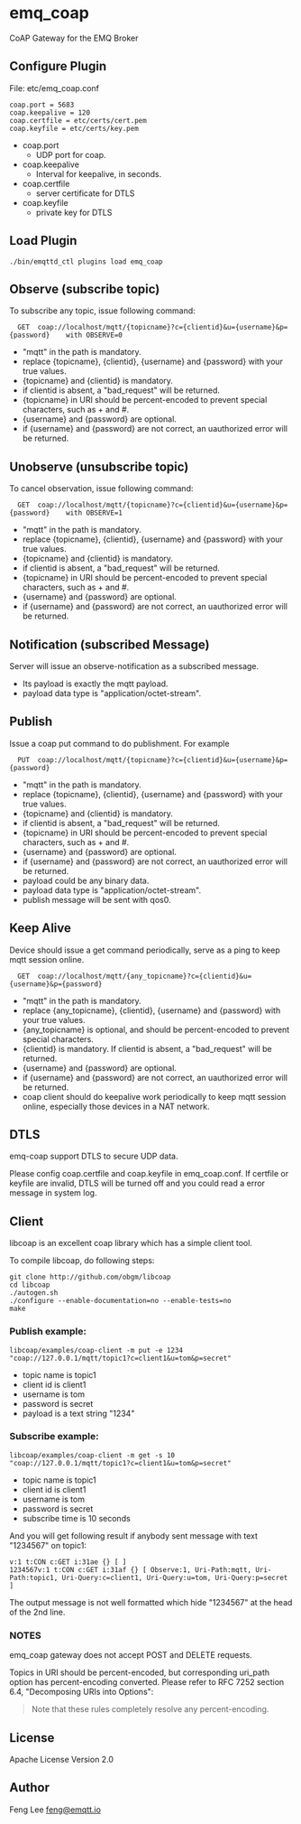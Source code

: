 
emq_coap
=========

CoAP Gateway for the EMQ Broker

Configure Plugin
----------------

File: etc/emq_coap.conf

```
coap.port = 5683
coap.keepalive = 120
coap.certfile = etc/certs/cert.pem
coap.keyfile = etc/certs/key.pem
```
- coap.port
  + UDP port for coap.
- coap.keepalive
  + Interval for keepalive, in seconds.
- coap.certfile
  + server certificate for DTLS
- coap.keyfile
  + private key for DTLS

Load Plugin
-----------

```
./bin/emqttd_ctl plugins load emq_coap
```



Observe (subscribe topic)
-----------------
To subscribe any topic, issue following command:

```
  GET  coap://localhost/mqtt/{topicname}?c={clientid}&u={username}&p={password}    with OBSERVE=0
```

- "mqtt" in the path is mandatory.
- replace {topicname}, {clientid}, {username} and {password} with your true values.
- {topicname} and {clientid} is mandatory.
- if clientid is absent, a "bad_request" will be returned.
- {topicname} in URI should be percent-encoded to prevent special characters, such as + and #.
- {username} and {password} are optional.
- if {username} and {password} are not correct, an uauthorized error will be returned.


Unobserve (unsubscribe topic)
---------
To cancel observation, issue following command:

```
  GET  coap://localhost/mqtt/{topicname}?c={clientid}&u={username}&p={password}    with OBSERVE=1
```

- "mqtt" in the path is mandatory.
- replace {topicname}, {clientid}, {username} and {password} with your true values.
- {topicname} and {clientid} is mandatory.
- if clientid is absent, a "bad_request" will be returned.
- {topicname} in URI should be percent-encoded to prevent special characters, such as + and #.
- {username} and {password} are optional.
- if {username} and {password} are not correct, an uauthorized error will be returned.


Notification (subscribed Message)
-----------
Server will issue an observe-notification as a subscribed message.

- Its payload is exactly the mqtt payload.
- payload data type is "application/octet-stream".

Publish
-----------
Issue a coap put command to do publishment. For example

```
  PUT  coap://localhost/mqtt/{topicname}?c={clientid}&u={username}&p={password}
```

- "mqtt" in the path is mandatory.
- replace {topicname}, {clientid}, {username} and {password} with your true values.
- {topicname} and {clientid} is mandatory.
- if clientid is absent, a "bad_request" will be returned.
- {topicname} in URI should be percent-encoded to prevent special characters, such as + and #.
- {username} and {password} are optional.
- if {username} and {password} are not correct, an uauthorized error will be returned.
- payload could be any binary data.
- payload data type is "application/octet-stream".
- publish message will be sent with qos0.


Keep Alive
-----------
Device should issue a get command periodically, serve as a ping to keep mqtt session online.

```
  GET  coap://localhost/mqtt/{any_topicname}?c={clientid}&u={username}&p={password}
```

- "mqtt" in the path is mandatory.
- replace {any_topicname}, {clientid}, {username} and {password} with your true values.
- {any_topicname} is optional, and should be percent-encoded to prevent special characters.
- {clientid} is mandatory. If clientid is absent, a "bad_request" will be returned.
- {username} and {password} are optional.
- if {username} and {password} are not correct, an uauthorized error will be returned.
- coap client should do keepalive work periodically to keep mqtt session online, especially those devices in a NAT network.

DTLS
-----------
emq-coap support DTLS to secure UDP data.

Please config coap.certfile and coap.keyfile in emq_coap.conf. If certfile or keyfile are invalid, DTLS will be turned off and you could read a error message in system log.

## Client
libcoap is an excellent coap library which has a simple client tool.

To compile libcoap, do following steps:

```
git clone http://github.com/obgm/libcoap
cd libcoap
./autogen.sh
./configure --enable-documentation=no --enable-tests=no
make
```

### Publish example:
```
libcoap/examples/coap-client -m put -e 1234  "coap://127.0.0.1/mqtt/topic1?c=client1&u=tom&p=secret"
```
- topic name is topic1
- client id is client1
- username is tom
- password is secret
- payload is a text string "1234"

### Subscribe example:

```
libcoap/examples/coap-client -m get -s 10 "coap://127.0.0.1/mqtt/topic1?c=client1&u=tom&p=secret"
```
- topic name is topic1
- client id is client1
- username is tom
- password is secret
- subscribe time is 10 seconds

And you will get following result if anybody sent message with text "1234567" on topic1:

```
v:1 t:CON c:GET i:31ae {} [ ]
1234567v:1 t:CON c:GET i:31af {} [ Observe:1, Uri-Path:mqtt, Uri-Path:topic1, Uri-Query:c=client1, Uri-Query:u=tom, Uri-Query:p=secret ]
```

The output message is not well formatted which hide "1234567" at the head of the 2nd line.


### NOTES
emq_coap gateway does not accept POST and DELETE requests.

Topics in URI should be percent-encoded, but corresponding uri_path option has percent-encoding converted. Please refer to RFC 7252 section 6.4, "Decomposing URIs into Options":

> Note that these rules completely resolve any percent-encoding.



License
-------

Apache License Version 2.0

Author
------

Feng Lee <feng@emqtt.io>

